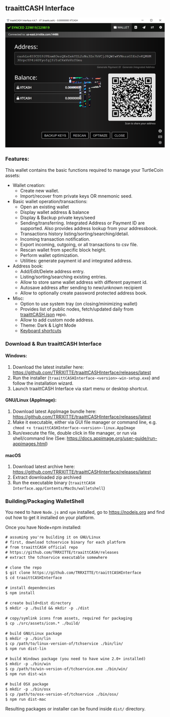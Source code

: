 ## traaittCASH Interface 

![traaittCASH Interface](https://github.com/TRRXITTE/traaittCASHInterface/blob/master/docs/XTCASH.png "traaittCASH Interface XT")

### Features:

This wallet contains the basic functions required to manage your TurtleCoin assets:

* Wallet creation:
  * Create new wallet.
  * Import/recover from private keys OR mnemonic seed.
* Basic wallet operation/transactions:
  * Open an existing  wallet
  * Display wallet address & balance
  * Display & Backup private keys/seed
  * Sending/transferring. Integrated Address or Payment ID are supported. Also provides address lookup from your addressbook.
  * Transactions history listing/sorting/searching/detail.
  * Incoming transaction notification.
  * Export incoming, outgoing, or all transactions to csv file.
  * Rescan wallet from specific block height.
  * Perform wallet optimization.
  * Utilities: generate payment id and integrated address.
* Address book:
  * Add/Edit/Delete address entry.
  * Listing/sorting/searching existing entries.
  * Allow to store same wallet address with different payment id.
  * Autosave address after sending to new/unknown recipient
  * Allow to optionally create password protected address book.
* Misc:
  * Option to use system tray (on closing/minimizing wallet)
  * Provides list of public nodes, fetch/updated daily from [traaittCASH.json](https://github.com/TRRXITTE/traaittCASHnetworkserver/blob/master/traaittcash.json) repo.
  * Allow to add custom node address.
  * Theme: Dark & Light Mode
  * [Keyboard shortcuts](docs/shortcut.md)

### Download &amp; Run traaittCASH Interface

#### Windows:
1. Download the latest installer here: https://github.com/TRRXITTE/traaittCASHInterface/releases/latest
2. Run the installer (`traaittCASHInterface-<version>-win-setup.exe`) and follow the installation wizard.
3. Launch traaittCASH Interface via start menu or desktop shortcut.

#### GNU/Linux (AppImage):
1. Download latest AppImage bundle here: https://github.com/TRRXITTE/traaittCASHInterface/releases/latest
2. Make it executable, either via GUI file manager or command line, e.g. `chmod +x traaittCASHInterface-<version>-linux.AppImage`
3. Run/execute the file, double click in file manager, or run via shell/command line (See: https://docs.appimage.org/user-guide/run-appimages.html)

#### macOS
1. Download latest archive here: https://github.com/TRRXITTE/traaittCASHInterface/releases/latest
2. Extract downloaded zip archived
3. Run the executable binary (`traaittCASH Interface.app/Contents/MacOs/walletshell`)



### Building/Packaging WalletShell
You need to have `Node.js` and `npm` installed, go to https://nodejs.org and find out how to get it installed on your platform.

Once you have Node+npm installed:
```
# assuming you're building it on GNU/Linux
# first, download tchservice binary for each platform
# from traaittCASH official repo
# https://github.com/TRRXITTE/traaittCASH/releases
# extract the tchservice executable somewhere

# clone the repo
$ git clone https://github.com/TRRXITTE/traaittCASHInterface
$ cd traaittCASHInterface

# install dependencies
$ npm install

# create build+dist directory
$ mkdir -p ./build && mkdir -p ./dist

# copy/symlink icons from assets, required for packaging
$ cp ./src/assets/icon.* ./build/

# build GNU/Linux package
$ mkdir -p ./bin/lin
$ cp /path/to/linux-version-of/tchservice ./bin/lin/
$ npm run dist-lin

# build Windows package (you need to have wine 2.0+ installed)
$ mkdir -p ./bin/win
$ cp /path/to/win-version-of/tchservice.exe ./bin/win/
$ npm run dist-win

# build OSX package
$ mkdir -p ./bin/osx
$ cp /path/to/osx-version-of/tchservice ./bin/osx/
$ npm run dist-mac
```

Resulting packages or installer can be found inside `dist/` directory.

